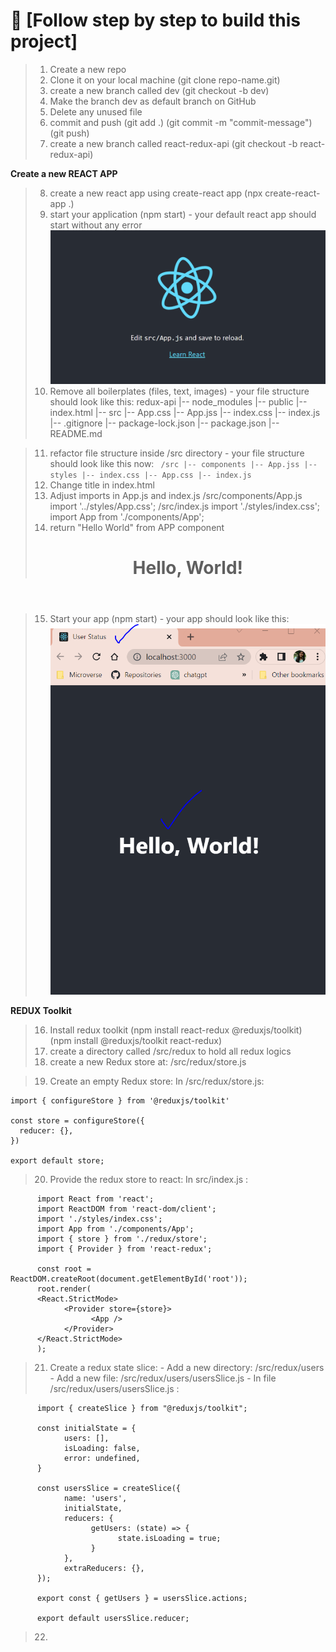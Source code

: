 
<!-- PROJECT DESCRIPTION -->

# 📖 [Follow step by step to build this project] <a name="about-project"></a>

> 1. Create a new repo
> 2. Clone it on your local machine (git clone repo-name.git)
> 3. create a new branch called dev (git checkout -b dev)
> 4. Make the branch dev as default branch on GitHub
> 5. Delete any unused file
> 6. commit and push 
      (git add .)
      (git commit -m "commit-message")
      (git push)
> 7. create a new branch called react-redux-api (git checkout -b react-redux-api)

**Create a new REACT APP**

> 8. create a new react app using create-react app
      (npx create-react-app .)
> 9. start your application (npm start)
      - your default react app should start without any error
      ![Default REACT APP](image.png)
> 10. Remove all boilerplates (files, text, images)
      - your file structure should look like this:
          redux-api
          |-- node_modules
          |-- public
              |-- index.html
          |-- src
              |-- App.css
              |-- App.jss
              |-- index.css
              |-- index.js
          |-- .gitignore
          |-- package-lock.json
          |-- package.json
          |-- README.md

> 11. refactor file structure inside /src directory
    - your file structure should look like this now:
      <code>
          /src
          |-- components
              |-- App.jss
          |-- styles
              |-- index.css
              |-- App.css
          |-- index.js
      </code>
> 12. Change title in index.html
      <title>Your-app-name</title>
> 13. Adjust imports in App.js and index.js
  /src/components/App.js
    import '../styles/App.css';
  /src/index.js
    import './styles/index.css';
    import App from './components/App';
> 14. return "Hello World" from APP component
      <div className="App">
        <header className="App-header">
          <h1>Hello, World!</h1>
        </header>
     </div>

> 15. Start your app (npm start)
      - your app should look like this:
      ![Hello, World!](image-1.png)

**REDUX Toolkit**

> 16. Install redux toolkit
      (npm install react-redux @reduxjs/toolkit)
      (npm install @reduxjs/toolkit react-redux)
> 17. create a directory called /src/redux to hold all redux logics
> 18. create a new Redux store at:
        /src/redux/store.js

> 19. Create an empty Redux store: In /src/redux/store.js:
```
import { configureStore } from '@reduxjs/toolkit'

const store = configureStore({
  reducer: {},
})

export default store;
```

> 20. Provide the redux store to react:
      In src/index.js :
```
      import React from 'react';
      import ReactDOM from 'react-dom/client';
      import './styles/index.css';
      import App from './components/App';
      import { store } from './redux/store';
      import { Provider } from 'react-redux';

      const root = ReactDOM.createRoot(document.getElementById('root'));
      root.render(
      <React.StrictMode>
            <Provider store={store}>
                  <App />
            </Provider>
      </React.StrictMode>
      );
```

> 21. Create a redux state slice:
      - Add a new directory: /src/redux/users
      - Add a new file: /src/redux/users/usersSlice.js
      - In file /src/redux/users/usersSlice.js :
```
      import { createSlice } from "@reduxjs/toolkit";

      const initialState = {
            users: [],
            isLoading: false,
            error: undefined,
      }

      const usersSlice = createSlice({
            name: 'users',
            initialState,
            reducers: {
                  getUsers: (state) => {
                        state.isLoading = true;
                  }
            },
            extraReducers: {},
      });

      export const { getUsers } = usersSlice.actions;

      export default usersSlice.reducer;
```

> 22. 